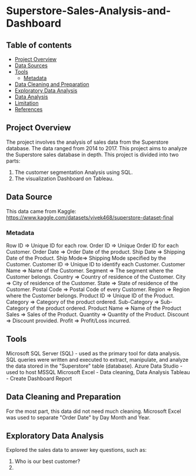 # Superstore-Sales-Analysis-and-Dashboard

## Table of contents
- [Project Overview](#project-overview) 
- [Data Sources](#data-sources)
- [Tools](#tools)
  - [Metadata](#metadata)
- [Data Cleaning and Preparation](#data-cleaning-and-preparation)
- [Exploratory Data Analysis](#exploratory-data-analysis)
- [Data Analysis](#data-analysis)
- [Limitation](#limitation)
- [References](#references)



## Project Overview
The project involves the analysis of sales data from the Superstore database. The data ranged from 2014 to 2017. This project aims to analyze the Superstore sales database in depth. This project is divided into two parts: 
1) The customer segmentation Analysis  using SQL.
2) The visualization Dashboard on Tableau.


## Data Source
This data came from Kaggle:
https://www.kaggle.com/datasets/vivek468/superstore-dataset-final


### Metadata
Row ID => Unique ID for each row.
Order ID => Unique Order ID for each Customer.
Order Date => Order Date of the product.
Ship Date => Shipping Date of the Product.
Ship Mode=> Shipping Mode specified by the Customer.
Customer ID => Unique ID to identify each Customer.
Customer Name => Name of the Customer.
Segment => The segment where the Customer belongs.
Country => Country of residence of the Customer.
City => City of residence of the Customer.
State => State of residence of the Customer.
Postal Code => Postal Code of every Customer.
Region => Region where the Customer belongs.
Product ID => Unique ID of the Product.
Category => Category of the product ordered.
Sub-Category => Sub-Category of the product ordered.
Product Name => Name of the Product
Sales => Sales of the Product.
Quantity => Quantity of the Product.
Discount => Discount provided.
Profit => Profit/Loss incurred.


## Tools
Microsoft SQL Server (SQL) -  used as the primary tool for data analysis. SQL queries were written and executed to extract, manipulate, and analyze the data stored in the "Superstore" table (database).
Azure Data Studio - used to host MSSQL
Microsoft Excel - Data cleaning, Data Analysis
Tableau - Create Dashboard Report


## Data Cleaning and Preparation
For the most part, this data did not need much cleaning. Microsoft Excel  was used to separate "Order Date" by Day Month and Year.


## Exploratory Data Analysis
Explored the sales data to answer key questions, such as:
1) Who is our best customer?
2) 





